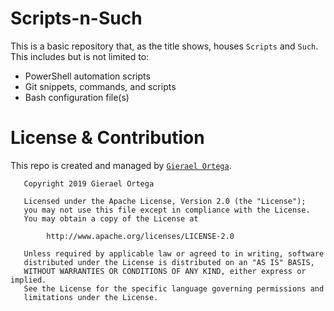 # Scripts-n-Such
This is a basic repository that, as the title shows, houses `Scripts` and `Such`. This includes but is not limited to:
- PowerShell automation scripts
- Git snippets, commands, and scripts
- Bash configuration file(s)

# License & Contribution

This repo is created and managed by [`Gierael Ortega`][LinkedIn].

```
   Copyright 2019 Gierael Ortega

   Licensed under the Apache License, Version 2.0 (the "License");
   you may not use this file except in compliance with the License.
   You may obtain a copy of the License at

        http://www.apache.org/licenses/LICENSE-2.0

   Unless required by applicable law or agreed to in writing, software
   distributed under the License is distributed on an "AS IS" BASIS,
   WITHOUT WARRANTIES OR CONDITIONS OF ANY KIND, either express or implied.
   See the License for the specific language governing permissions and
   limitations under the License.
```

[LinkedIn]: https://linkedin.com/in/gieraelortega/
